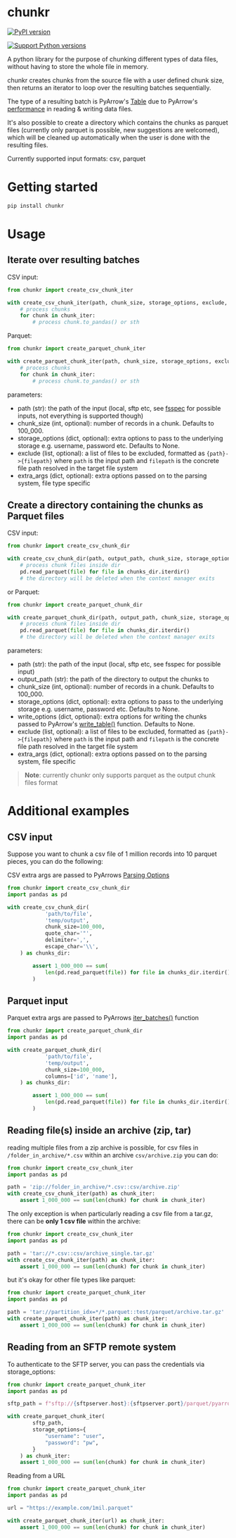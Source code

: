 # chunkr
[![PyPI version][pypi-image]][pypi-url]
<!-- [![Build status][build-image]][build-url] -->
<!-- [![Code coverage][coverage-image]][coverage-url] -->
<!-- [![GitHub stars][stars-image]][stars-url] -->
[![Support Python versions][versions-image]][versions-url]


A python library for the purpose of chunking different types of data files, without having to store the whole file in memory.

chunkr creates chunks from the source file with a user defined chunk size, then returns an iterator to loop over the resulting batches sequentially.

The type of a resulting batch is PyArrow's [Table](https://arrow.apache.org/docs/python/generated/pyarrow.Table.html#pyarrow-table) due to PyArrow's [performance](https://towardsdatascience.com/stop-using-pandas-to-read-write-data-this-alternative-is-7-times-faster-893301633475) in reading & writing data files.

It's also possible to create a directory which contains the chunks as parquet files (currently only parquet is possible, new suggestions are welcomed), which will be cleaned up automatically when the user is done with the resulting files.

Currently supported input formats: csv, parquet

# Getting started

```bash
pip install chunkr
```

# Usage

## Iterate over resulting batches

CSV input:

```py
from chunkr import create_csv_chunk_iter

with create_csv_chunk_iter(path, chunk_size, storage_options, exclude, **extra_args) as chunk_iter:
    # process chunks
    for chunk in chunk_iter:
        # process chunk.to_pandas() or sth

```

Parquet:

```py
from chunkr import create_parquet_chunk_iter

with create_parquet_chunk_iter(path, chunk_size, storage_options, exclude, **extra_args) as chunk_iter:
    # process chunks
    for chunk in chunk_iter:
        # process chunk.to_pandas() or sth

```

parameters:

- path (str): the path of the input (local, sftp etc, see [fsspec](https://filesystem-spec.readthedocs.io/en/latest/) for possible inputs, not everything is supported though)
- chunk_size (int, optional): number of records in a chunk. Defaults to 100_000.
- storage_options (dict, optional): extra options to pass to the underlying storage e.g. username, password etc. Defaults to None.
- exclude (list, optional): a list of files to be excluded, formatted as `{path}->{filepath}` where `path` is the input path and `filepath` is the concrete file path resolved in the target file system
- extra_args (dict, optional): extra options passed on to the parsing system, file type specific


## Create a directory containing the chunks as Parquet files

CSV input:

```py
from chunkr import create_csv_chunk_dir

with create_csv_chunk_dir(path, output_path, chunk_size, storage_options, write_options, exclude, **extra_args) as chunks_dir:
    # process chunk files inside dir
    pd.read_parquet(file) for file in chunks_dir.iterdir()
    # the directory will be deleted when the context manager exits 
```

or Parquet:

```py
from chunkr import create_parquet_chunk_dir

with create_parquet_chunk_dir(path, output_path, chunk_size, storage_options, write_options, exclude, **extra_args) as chunks_dir:
    # process chunk files inside dir
    pd.read_parquet(file) for file in chunks_dir.iterdir()
    # the directory will be deleted when the context manager exits
```


parameters:

- path (str): the path of the input (local, sftp etc, see fsspec for possible input)
- output_path (str): the path of the directory to output the chunks to
- chunk_size (int, optional): number of records in a chunk. Defaults to 100_000.
- storage_options (dict, optional): extra options to pass to the underlying storage e.g. username, password etc. Defaults to None.
- write_options (dict, optional): extra options for writing the chunks passed to PyArrow's [write_table()](https://arrow.apache.org/docs/python/generated/pyarrow.parquet.write_table.html) function. Defaults to None.
- exclude (list, optional): a list of files to be excluded, formatted as `{path}->{filepath}` where `path` is the input path and `filepath` is the concrete file path resolved in the target file system
- extra_args (dict, optional): extra options passed on to the parsing system, file specific

>**Note**: currently chunkr only supports parquet as the output chunk files format

# Additional examples


## CSV input

Suppose you want to chunk a csv file of 1 million records into 10 parquet pieces, you can do the following:

CSV extra args are passed to PyArrows [Parsing Options](https://arrow.apache.org/docs/python/generated/pyarrow.csv.ParseOptions.html#pyarrow.csv.ParseOptions)

```py
from chunkr import create_csv_chunk_dir
import pandas as pd

with create_csv_chunk_dir(
            'path/to/file',
            'temp/output',
            chunk_size=100_000,
            quote_char='"',
            delimiter=',',
            escape_char='\\',
    ) as chunks_dir:

        assert 1_000_000 == sum(
            len(pd.read_parquet(file)) for file in chunks_dir.iterdir()
        )
```

## Parquet input

Parquet extra args are passed to PyArrows [iter_batches()](https://arrow.apache.org/docs/python/generated/pyarrow.parquet.ParquetFile.html#pyarrow.parquet.ParquetFile.iter_batches) function

```py
from chunkr import create_parquet_chunk_dir
import pandas as pd

with create_parquet_chunk_dir(
            'path/to/file',
            'temp/output',
            chunk_size=100_000,
            columns=['id', 'name'],
    ) as chunks_dir:

        assert 1_000_000 == sum(
            len(pd.read_parquet(file)) for file in chunks_dir.iterdir()
        )
```

## Reading file(s) inside an archive (zip, tar)

reading multiple files from a zip archive is possible, for csv files in `/folder_in_archive/*.csv` within an archive `csv/archive.zip` you can do:

```py
from chunkr import create_csv_chunk_iter
import pandas as pd

path = 'zip://folder_in_archive/*.csv::csv/archive.zip'
with create_csv_chunk_iter(path) as chunk_iter:
    assert 1_000_000 == sum(len(chunk) for chunk in chunk_iter)
```

The only exception is when particularly reading a csv file from a tar.gz, there can be **only 1 csv file** within the archive:

```py
from chunkr import create_csv_chunk_iter
import pandas as pd

path = 'tar://*.csv::csv/archive_single.tar.gz'
with create_csv_chunk_iter(path) as chunk_iter:
    assert 1_000_000 == sum(len(chunk) for chunk in chunk_iter)
```

but it's okay for other file types like parquet:

```py
from chunkr import create_parquet_chunk_iter
import pandas as pd

path = 'tar://partition_idx=*/*.parquet::test/parquet/archive.tar.gz'
with create_parquet_chunk_iter(path) as chunk_iter:
    assert 1_000_000 == sum(len(chunk) for chunk in chunk_iter)
```

## Reading from an SFTP remote system

To authenticate to the SFTP server, you can pass the credentials via storage_options:

```py
from chunkr import create_parquet_chunk_iter
import pandas as pd

sftp_path = f"sftp://{sftpserver.host}:{sftpserver.port}/parquet/pyarrow_snappy.parquet"

with create_parquet_chunk_iter(
        sftp_path,
        storage_options={
            "username": "user",
            "password": "pw",
        }
    ) as chunk_iter:
    assert 1_000_000 == sum(len(chunk) for chunk in chunk_iter)
```

Reading from a URL

```py
from chunkr import create_parquet_chunk_iter
import pandas as pd

url = "https://example.com/1mil.parquet"

with create_parquet_chunk_iter(url) as chunk_iter:
    assert 1_000_000 == sum(len(chunk) for chunk in chunk_iter)
```

<!-- Badges -->

[pypi-image]: https://img.shields.io/pypi/v/chunkr
[pypi-url]: https://pypi.org/project/chunkr/
[build-image]: https://github.com/1b5d/chunkr/actions/workflows/build.yaml/badge.svg
[build-url]: https://github.com/1b5d/chunkr/actions/workflows/build.yaml
[coverage-image]: https://codecov.io/gh/1b5d/chunkr/branch/main/graph/badge.svg
[coverage-url]: https://codecov.io/gh/1b5d/chunkr/
[stars-image]: https://img.shields.io/github/stars/1b5d/chunkr
[stars-url]: https://github.com/1b5d/chunkr
[versions-image]: https://img.shields.io/pypi/pyversions/chunkr
[versions-url]: https://pypi.org/project/chunkr/
